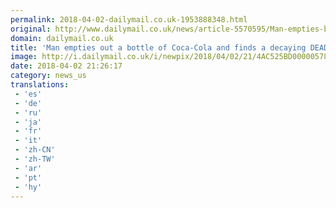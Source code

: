 ```yaml
---
permalink: 2018-04-02-dailymail.co.uk-1953888348.html
original: http://www.dailymail.co.uk/news/article-5570595/Man-empties-bottle-Coca-Cola-finds-decaying-DEAD-MOUSE.html?ITO=1490&ns_mchannel=rss&ns_campaign=1490
domain: dailymail.co.uk
title: 'Man empties out a bottle of Coca-Cola and finds a decaying DEAD MOUSE'
image: http://i.dailymail.co.uk/i/newpix/2018/04/02/21/4AC525BD00000578-0-image-a-7_1522702057346.jpg
date: 2018-04-02 21:26:17
category: news_us
translations: 
 - 'es'
 - 'de'
 - 'ru'
 - 'ja'
 - 'fr'
 - 'it'
 - 'zh-CN'
 - 'zh-TW'
 - 'ar'
 - 'pt'
 - 'hy'
---
```


